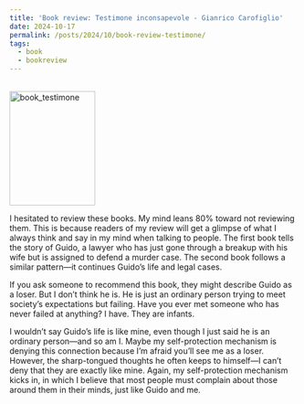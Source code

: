```yaml
---
title: 'Book review: Testimone inconsapevole - Gianrico Carofiglio'
date: 2024-10-17
permalink: /posts/2024/10/book-review-testimone/
tags:
  - book
  - bookreview
---
```

<br/><img src='/images/bookreview/book_Testimone_inconsapevole.jpg' alt='book_testimone' style="height: 200px; width:150px;"> 

I hesitated to review these books. My mind leans 80% toward not reviewing them. This is because readers of my review will get a glimpse of what I always think and say in my mind when talking to people.
The first book tells the story of Guido, a lawyer who has just gone through a breakup with his wife but is assigned to defend a murder case. The second book follows a similar pattern—it continues Guido’s life and legal cases.

If you ask someone to recommend this book, they might describe Guido as a loser. But I don’t think he is. He is just an ordinary person trying to meet society’s expectations but failing. Have you ever met someone who has never failed at anything? I have. They are infants.

I wouldn’t say Guido’s life is like mine, even though I just said he is an ordinary person—and so am I. Maybe my self-protection mechanism is denying this connection because I’m afraid you’ll see me as a loser. However, the sharp-tongued thoughts he often keeps to himself—I can’t deny that they are exactly like mine. Again, my self-protection mechanism kicks in, in which I believe that most people must complain about those around them in their minds, just like Guido and me.

